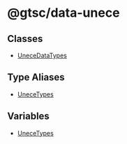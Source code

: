 # @gtsc/data-unece

## Classes

- [UneceDataTypes](classes/UneceDataTypes.md)

## Type Aliases

- [UneceTypes](type-aliases/UneceTypes.md)

## Variables

- [UneceTypes](variables/UneceTypes.md)
